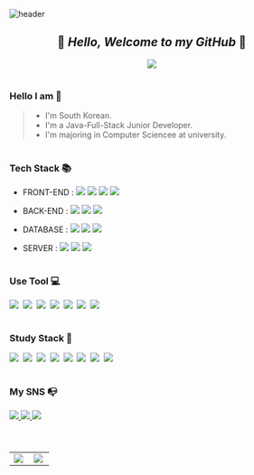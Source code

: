 ![header](https://capsule-render.vercel.app/api?type=shark&color=FFD700&height=100&section=header)


<div align="center">
  
## 🐻 **_Hello, Welcome to my GitHub_** 🐻

</div>
  
<p align="center">
  <img src="https://tistory2.daumcdn.net/tistory/5795815/skinSetting/cd49a866257f4bc68b1e1c1ed75a871d">
</p>

#

### Hello I am 🌼
> - I'm South Korean.
> - I'm a Java-Full-Stack Junior Developer.
> - I'm majoring in Computer Sciencee at university.
#

### Tech Stack 📚


- FRONT-END : <img src="https://img.shields.io/badge/html5-E34F26?style=for-the-badge&logo=html5&logoColor=white">&nbsp;<img src="https://img.shields.io/badge/css-1572B6?style=for-the-badge&logo=css3&logoColor=white">&nbsp;<img src="https://img.shields.io/badge/javascript-F7DF1E?style=for-the-badge&logo=javascript&logoColor=black">&nbsp;<img src="https://img.shields.io/badge/jquery-0769AD?style=for-the-badge&logo=jquery&logoColor=white">  


- BACK-END : <img src="https://img.shields.io/badge/java-007396?style=for-the-badge&logo=java&logoColor=white">&nbsp;<img src="https://img.shields.io/badge/spring-6DB33F?style=for-the-badge&logo=spring&logoColor=white">&nbsp;<img src="https://img.shields.io/badge/springboot-6DB33F?style=for-the-badge&logo=springboot-6DB33F&logoColor=white">&nbsp;

- DATABASE :  <img src="https://img.shields.io/badge/oracle-F80000?style=for-the-badge&logo=oracle&logoColor=white">&nbsp;<img src="https://img.shields.io/badge/mysql-4479A1?style=for-the-badge&logo=mysql&logoColor=white">&nbsp;<img src="https://img.shields.io/badge/microsoftsqlserver-CC2927?style=for-the-badge&logo=mysql&logoColor=white">  

- SERVER :  <img src="https://img.shields.io/badge/apache tomcat-F8DC75?style=for-the-badge&logo=apachetomcat&logoColor=white">&nbsp;<img src="https://img.shields.io/badge/windows10-0078D6?style=for-the-badge&logo=windows10&logoColor=white">&nbsp;<img src="https://img.shields.io/badge/ubuntu-E95420?style=for-the-badge&logo=ubuntu&logoColor=black">  

#

### Use Tool 💻
<img src="https://img.shields.io/badge/eclipseide-2C2255?style=for-the-badge&logo=eclipseide&logoColor=white">&nbsp;
<img src="https://img.shields.io/badge/visualstudiocode-007ACC?style=for-the-badge&logo=visualstudiocode&logoColor=white">&nbsp;
<img src="https://img.shields.io/badge/intellijidea-000000?style=for-the-badge&logo=intellijidea&logoColor=white">&nbsp;
<img src="https://img.shields.io/badge/slack-4A154B?style=for-the-badge&logo=slack&logoColor=white">&nbsp;
<img src="https://img.shields.io/badge/subversion-809CC9?style=for-the-badge&logo=subversion&logoColor=white">&nbsp;
<img src="https://img.shields.io/badge/git-F05032?style=for-the-badge&logo=git&logoColor=white">&nbsp;
<img src="https://img.shields.io/badge/github-181717?style=for-the-badge&logo=github&logoColor=white">&nbsp;


#
### Study Stack 📜
<img src="https://img.shields.io/badge/react-61DAFB?style=for-the-badge&logo=react&logoColor=white">&nbsp;
<img src="https://img.shields.io/badge/linux-FCC624?style=for-the-badge&logo=linux&logoColor=black">&nbsp;
<img src="https://img.shields.io/badge/amazonaws-232F3E?style=for-the-badge&logo=amazonaws&logoColor=white">&nbsp;
<img src="https://img.shields.io/badge/microsoftazure-0078D4?style=for-the-badge&logo=microsoftazure&logoColor=white">&nbsp;
<img src="https://img.shields.io/badge/figma-F24E1E?style=for-the-badge&logo=figma&logoColor=white">&nbsp;
<img src="https://img.shields.io/badge/python-3776AB?style=for-the-badge&logo=python&logoColor=white">&nbsp;
<img src="https://img.shields.io/badge/python-3776AB?style=for-the-badge&logo=python&logoColor=white">&nbsp;
<img src="https://img.shields.io/badge/jira-0052CC?style=for-the-badge&logo=jira&logoColor=white">

#
### My SNS 📭
<a href="https://www.instagram.com/_m.jd_dev" target="_blank">
  <img src="https://img.shields.io/badge/instagram-E4405F?style=for-the-badge&logo=instagram&logoColor=white"/>
</a> 
<a href="mailto:Danmuji0724@gmail.com" >
  <img src="https://img.shields.io/badge/gmail-EA4335?style=for-the-badge&logo=gmail&logoColor=white"/>
</a> 
<a href="https://coffeebaralog.tistory.com/" target="_blank">
  <img src="https://img.shields.io/badge/tistory-000000?style=for-the-badge&logo=tistory&logoColor=white"/>
</a> 


# 

<p align="center" style="overflow: hidden;"">
  <table>
    <tr>
      <td align="top" max-width="50%">
      <img src="https://github-readme-stats.vercel.app/api?username=JDanmuji&count_private=true&show_icons=true&theme=gruvbox_light&hide_border=true" align="left" style="max-width: 100%" />
      </td>
      <td align="top" max-width="50%">
        <img src="https://github-readme-stats.vercel.app/api/top-langs/?username=JDanmuji&hide=jupyter%20notebook&&layout=compact&theme=gruvbox_light&hide_border=true" align="left" style="max-width: 100%" />
      </td>
    </tr>
  </table>
</p>
